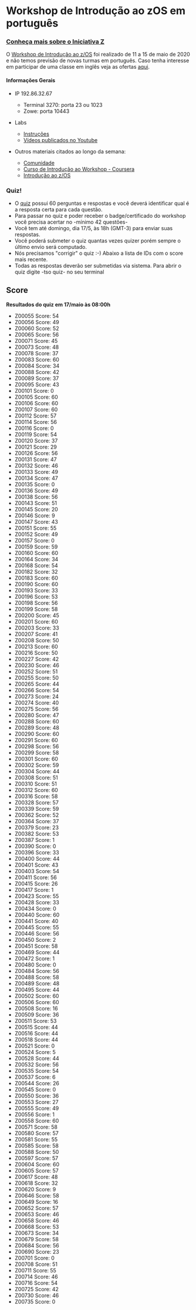 # Workshop de Introdução ao zOS em português

### [Conheça mais sobre o Iniciativa Z](http://ibm.biz/iniciativaz)

O [Workshop de Introdução ao z/OS](https://www.meetup.com/iniciativaz/events/270049483/) foi realizado de 11 a 15 de maio de 2020 e não temos previsão de novas turmas em português. Caso tenha interesse em participar de uma classe em inglês veja as ofertas [aqui](http://ibm.biz/zOSclass). 

#### Informações Gerais

- IP 192.86.32.67
  - Terminal 3270: porta 23 ou 1023
  - Zowe: porta 10443

- Labs
  - [Instruções](http://dtsc.dfw.ibm.com/MVSDS/'HTTPD2.APPS.ZOSCLASS.PDF(ZLABS)')
  - [Vídeos publicados no Youtube](https://www.youtube.com/playlist?list=PLt8B29DbbvgvZTpxEOEdQZ_Nq2A4nFifl)

- Outros materiais citados ao longo da semana: 
  - [Comunidade](https://www.ibm.com/community/z/talent)
  - [Curso de Introdução ao Workshop - Coursera](https://www.coursera.org/promo/ibm-z-promo?utm_source=IBM&utm_medium=institutions&utm_campaign=PcertZ)
  - [Introdução ao z/OS](http://ibm.biz/zosintro)

### Quiz!

- O [quiz](http://dtsc.dfw.ibm.com/MVSDS/'HTTPD2.APPS.ZOSCLASS.PDF(QUIZ)') possui 60 perguntas e respostas e você deverá identificar qual é a resposta certa para cada questão.
-  Para passar no quiz e poder receber o badge/certificado do workshop você precisa acertar no -mínimo 42 questões-
- Você tem até domingo, dia 17/5, às 18h (GMT-3) para enviar suas respostas.
- Você poderá submeter o quiz quantas vezes quizer porém sempre o último envio será computado.
- Nós precisamos "corrigir" o quiz :-) Abaixo a lista de IDs com o score mais recente.
- Todas as respostas deverão ser submetidas via sistema. Para abrir o quiz digite -tso quiz- no seu terminal

## Score
**Resultados do quiz em 17/maio às 08:00h**

* Z00055 Score: 54
* Z00056 Score: 49
* Z00060 Score: 52
* Z00065 Score: 56
* Z00071 Score: 45
* Z00073 Score: 48
* Z00078 Score: 37
* Z00083 Score: 60
* Z00084 Score: 34
* Z00088 Score: 42
* Z00089 Score: 37
* Z00095 Score: 43
* Z00101 Score: 0
* Z00105 Score: 60
* Z00106 Score: 60
* Z00107 Score: 60
* Z00112 Score: 57
* Z00114 Score: 56
* Z00116 Score: 0
* Z00119 Score: 54
* Z00120 Score: 37
* Z00121 Score: 29
* Z00126 Score: 56
* Z00131 Score: 47
* Z00132 Score: 46
* Z00133 Score: 49
* Z00134 Score: 47
* Z00135 Score: 0
* Z00136 Score: 49
* Z00138 Score: 56
* Z00143 Score: 51
* Z00145 Score: 20
* Z00146 Score: 9
* Z00147 Score: 43
* Z00151 Score: 55
* Z00152 Score: 49
* Z00157 Score: 0
* Z00159 Score: 59
* Z00160 Score: 60
* Z00164 Score: 34
* Z00168 Score: 54
* Z00182 Score: 32
* Z00183 Score: 60
* Z00190 Score: 60
* Z00193 Score: 33
* Z00196 Score: 53
* Z00198 Score: 56
* Z00199 Score: 58
* Z00200 Score: 45
* Z00201 Score: 60
* Z00203 Score: 33
* Z00207 Score: 41
* Z00208 Score: 50
* Z00213 Score: 60
* Z00216 Score: 50
* Z00227 Score: 42
* Z00230 Score: 46
* Z00252 Score: 51
* Z00255 Score: 50
* Z00265 Score: 44
* Z00266 Score: 54
* Z00273 Score: 24
* Z00274 Score: 40
* Z00275 Score: 56
* Z00280 Score: 47
* Z00288 Score: 60
* Z00289 Score: 48
* Z00290 Score: 60
* Z00291 Score: 60
* Z00298 Score: 56
* Z00299 Score: 58
* Z00301 Score: 60
* Z00302 Score: 59
* Z00304 Score: 44
* Z00308 Score: 51
* Z00310 Score: 51
* Z00312 Score: 60
* Z00316 Score: 58
* Z00328 Score: 57
* Z00339 Score: 59
* Z00362 Score: 52
* Z00364 Score: 37
* Z00379 Score: 23
* Z00382 Score: 53
* Z00387 Score: 1
* Z00390 Score: 0
* Z00396 Score: 33
* Z00400 Score: 44
* Z00401 Score: 43
* Z00403 Score: 54
* Z00411 Score: 56
* Z00415 Score: 26
* Z00417 Score: 1
* Z00423 Score: 55
* Z00428 Score: 33
* Z00434 Score: 0
* Z00440 Score: 60
* Z00441 Score: 40
* Z00445 Score: 55
* Z00446 Score: 56
* Z00450 Score: 2
* Z00451 Score: 58
* Z00469 Score: 44
* Z00472 Score: 1
* Z00480 Score: 0
* Z00484 Score: 56
* Z00488 Score: 58
* Z00489 Score: 48
* Z00495 Score: 44
* Z00502 Score: 60
* Z00506 Score: 60
* Z00508 Score: 16
* Z00509 Score: 36
* Z00511 Score: 53
* Z00515 Score: 44
* Z00516 Score: 44
* Z00518 Score: 44
* Z00521 Score: 0
* Z00524 Score: 5
* Z00528 Score: 44
* Z00532 Score: 56
* Z00535 Score: 54
* Z00537 Score: 6
* Z00544 Score: 26
* Z00545 Score: 0
* Z00550 Score: 36
* Z00553 Score: 27
* Z00555 Score: 49
* Z00556 Score: 1
* Z00558 Score: 60
* Z00571 Score: 58
* Z00580 Score: 57
* Z00581 Score: 55
* Z00585 Score: 58
* Z00588 Score: 50
* Z00597 Score: 57
* Z00604 Score: 60
* Z00605 Score: 57
* Z00617 Score: 48
* Z00618 Score: 32
* Z00620 Score: 9
* Z00646 Score: 58
* Z00649 Score: 16
* Z00652 Score: 57
* Z00653 Score: 46
* Z00658 Score: 46
* Z00668 Score: 53
* Z00673 Score: 34
* Z00679 Score: 58
* Z00684 Score: 56
* Z00690 Score: 23
* Z00701 Score: 0
* Z00708 Score: 51
* Z00711 Score: 55
* Z00714 Score: 46
* Z00716 Score: 54
* Z00725 Score: 42
* Z00730 Score: 46
* Z00735 Score: 0